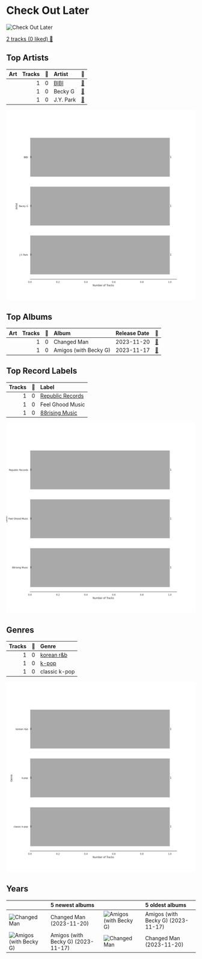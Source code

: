 # Check Out Later


<img src="https://i.scdn.co/image/ab67616d0000b27386aa667d96341fd6c41841e0" alt="Check Out Later" width="100" />

[2 tracks (0 liked) 🔗](https://open.spotify.com/playlist/2FgMW8NMJOZgvHtvDOWBCe)

## Top Artists

| Art | Tracks | 💚 | Artist | 🔗 |
|:---|---:|---:|:---|:---|
| <img src="https://i.scdn.co/image/ab6761610000e5eb846662aa85d520b2442d3cd5" alt="" width="50" /> | 1 | 0 | [BIBI](../../artists/bibi/overview.md) | [🔗](https://open.spotify.com/artist/6UbmqUEgjLA6jAcXwbM1Z9) |
| <img src="https://i.scdn.co/image/ab6761610000e5ebd132bf0d4a9203404cd66f79" alt="" width="50" /> | 1 | 0 | Becky G | [🔗](https://open.spotify.com/artist/4obzFoKoKRHIphyHzJ35G3) |
| <img src="https://i.scdn.co/image/ab6761610000e5eb9aef2dd9db143fe76e600bba" alt="" width="50" /> | 1 | 0 | J.Y. Park | [🔗](https://open.spotify.com/artist/1TTx0YcbKUtJIZY1HEnh9B) |

![Bar chart of top 3 artists](../../images/playlists/check_out_later/artists.png)



## Top Albums

| Art | Tracks | 💚 | Album | Release Date | 🔗 |
|:---|---:|---:|:---|:---|:---|
| <img src="https://i.scdn.co/image/ab67616d0000b2734a7552c196eaad6fe2964ca8" alt="" width="50" /> | 1 | 0 | Changed Man | 2023-11-20 | [🔗](https://open.spotify.com/album/6jFqKZRGCD555oRRotQ0nK) |
| <img src="https://i.scdn.co/image/ab67616d0000b27386aa667d96341fd6c41841e0" alt="" width="50" /> | 1 | 0 | Amigos (with Becky G) | 2023-11-17 | [🔗](https://open.spotify.com/album/3HtYZEKcsbFqEzKX8xntam) |



## Top Record Labels

| Tracks | 💚 | Label |
|---:|---:|:---|
| 1 | 0 | [Republic Records](../../labels/republic_records/overview.md) |
| 1 | 0 | Feel Ghood Music |
| 1 | 0 | [88rising Music](../../labels/88rising_music/overview.md) |

![Bar chart of top 3 record labels](../../images/playlists/check_out_later/labels.png)

## Genres

| Tracks | 💚 | Genre |
|---:|---:|:---|
| 1 | 0 | [korean r&b](../../genres/korean_r_b/overview.md) |
| 1 | 0 | [k-pop](../../genres/k_pop/overview.md) |
| 1 | 0 | classic k-pop |

![Bar chart of top 3 genres](../../images/playlists/check_out_later/genres.png)

## Years





| ​ | 5 newest albums | ​​ | 5 oldest albums |
|:---|:---|:---|:---|
| <img src="https://i.scdn.co/image/ab67616d0000b2734a7552c196eaad6fe2964ca8" alt="Changed Man" width="50" /> | Changed Man (2023-11-20) | <img src="https://i.scdn.co/image/ab67616d0000b27386aa667d96341fd6c41841e0" alt="Amigos (with Becky G)" width="50" /> | Amigos (with Becky G) (2023-11-17) |
| <img src="https://i.scdn.co/image/ab67616d0000b27386aa667d96341fd6c41841e0" alt="Amigos (with Becky G)" width="50" /> | Amigos (with Becky G) (2023-11-17) | <img src="https://i.scdn.co/image/ab67616d0000b2734a7552c196eaad6fe2964ca8" alt="Changed Man" width="50" /> | Changed Man (2023-11-20) |